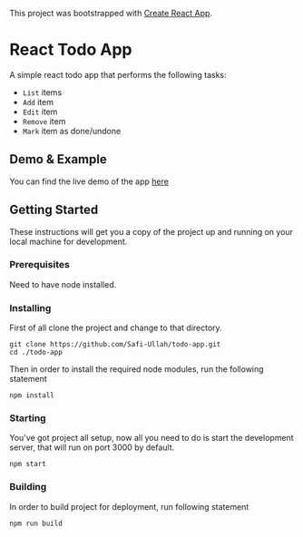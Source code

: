 This project was bootstrapped with [Create React App](https://github.com/facebookincubator/create-react-app).

# React Todo App

A simple react todo app that performs the following tasks:

* `List` items
* `Add` item
* `Edit` item
* `Remove` item
* `Mark` item as done/undone

## Demo & Example

You can find the live demo of the app [here](http://todolist-app-demo.herokuapp.com)

## Getting Started

These instructions will get you a copy of the project up and running on your local machine for development.

### Prerequisites

Need to have node installed.

### Installing

First of all clone the project and change to that directory.

```
git clone https://github.com/Safi-Ullah/todo-app.git
cd ./todo-app
```

Then in order to install the required node modules, run the following statement

```
npm install
```

### Starting

You've got project all setup, now all you need to do is start the development server, that will run on port 3000 by default.

```
npm start
```

### Building

In order to build project for deployment, run following statement

```
npm run build
```